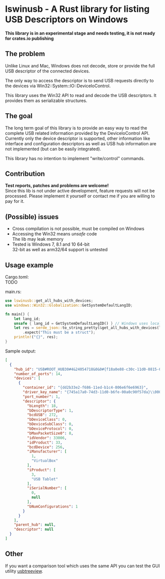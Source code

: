 # lswinusb - A Rust library for listing USB Descriptors on Windows

**This library is in an experimental stage and needs testing, it is not ready for crates.io publishing**

## The problem
Unlike Linux and Mac, Windows does not decode, store or provide the full USB descriptor of the connected devices.

The only way to access the descriptor is to send USB requests directly to the devices via Win32::System::IO::DeviceIoControl.

This library uses the Win32 API to read and decode the USB descriptors. It provides them as serializable structures.

## The goal
The long term goal of this library is to provide an easy way to read the complete USB related information provided by the DeviceIoControl API.  
Currently only the device descriptor is supported, other information like interface and configuration descriptors 
as well as USB hub information are not implemented (but can be easily integrated).

This library has no intention to implement "write/control" commands.

## Contribution
**Test reports, patches and problems are welcome!**  
Since this lib is not under active development, feature requests will not be processed. Please implement it yourself or contact me if you are willing to pay for it.

## (Possible) issues
- Cross compilation is not possible, must be compiled on Windows
- Accessing the Win32 means *unsafe* code  
  The lib may leak memory
- Tested is Windows 7, 8.1 and 10 64-bit  
  32-bit as well as arm32/64 support is untested 


## Usage example
Cargo.toml:  
TODO

main.rs:
```rust
use lswinusb::get_all_hubs_with_devices;
use windows::Win32::Globalization::GetSystemDefaultLangID;

fn main() {
    let lang_id;
    unsafe { lang_id = GetSystemDefaultLangID() } // Windows uses localized descriptors...
    let res = serde_json::to_string_pretty(&get_all_hubs_with_devices(lang_id))
        .expect("This must be a struct");
    println!("{}", res);
}
```

Sample output:
```json
[
  {
    "hub_id": "USB#ROOT_HUB30#4&24054718&0&0#{f18a0e88-c30c-11d0-8815-00a0c906bed8}",
    "number_of_ports": 14,
    "devices": [
      {
        "container_id": "{dd2b33e2-f686-11ed-b1c4-806e6f6e6963}",
        "driver_key_name": "{745a17a0-74d3-11d0-b6fe-00a0c90f57da}\\0001",
        "port_number": 1,
        "descriptor": {
          "bLength": 18,
          "bDescriptorType": 1,
          "bcdUSB": 272,
          "bDeviceClass": 0,
          "bDeviceSubClass": 0,
          "bDeviceProtocol": 0,
          "bMaxPacketSize0": 8,
          "idVendor": 33006,
          "idProduct": 33,
          "bcdDevice": 256,
          "iManufacturer": [
            1,
            "VirtualBox"
          ],
          "iProduct": [
            3,
            "USB Tablet"
          ],
          "iSerialNumber": [
            0,
            null
          ],
          "bNumConfigurations": 1
        }
      }
    ],
    "parent_hub": null,
    "descriptor": null
  }
]
```


## Other
If you want a comparison tool which uses the same API you can test the GUI utility [usbtreeview](https://www.uwe-sieber.de/usbtreeview_e.html).